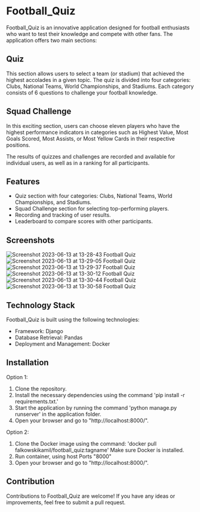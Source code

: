 # Football_Quiz

Football_Quiz is an innovative application designed for football enthusiasts who want to test their knowledge and compete with other fans. The application offers two main sections:

## Quiz

This section allows users to select a team (or stadium) that achieved the highest accolades in a given topic. The quiz is divided into four categories: Clubs, National Teams, World Championships, and Stadiums. Each category consists of 6 questions to challenge your football knowledge.

## Squad Challenge

In this exciting section, users can choose eleven players who have the highest performance indicators in categories such as Highest Value, Most Goals Scored, Most Assists, or Most Yellow Cards in their respective positions.

The results of quizzes and challenges are recorded and available for individual users, as well as in a ranking for all participants.

## Features

- Quiz section with four categories: Clubs, National Teams, World Championships, and Stadiums.
- Squad Challenge section for selecting top-performing players.
- Recording and tracking of user results.
- Leaderboard to compare scores with other participants.

## Screenshots

![Screenshot 2023-06-13 at 13-28-43 Football Quiz](https://github.com/FalkowskiKamil/Football_Quiz/assets/116383333/29a054d0-855e-4041-bfdf-177f03da5235)
![Screenshot 2023-06-13 at 13-29-05 Football Quiz](https://github.com/FalkowskiKamil/Football_Quiz/assets/116383333/a413cb65-5a22-4975-b62b-5f6286d0ff07)
![Screenshot 2023-06-13 at 13-29-37 Football Quiz](https://github.com/FalkowskiKamil/Football_Quiz/assets/116383333/1383b8f7-3349-438c-9199-e6a2d968f283)
![Screenshot 2023-06-13 at 13-30-12 Football Quiz](https://github.com/FalkowskiKamil/Football_Quiz/assets/116383333/37782d32-7a06-44dc-a4bd-7d94f8bf13c8)
![Screenshot 2023-06-13 at 13-30-44 Football Quiz](https://github.com/FalkowskiKamil/Football_Quiz/assets/116383333/4f8d5592-cb27-4d13-b690-5663cb488c5a)
![Screenshot 2023-06-13 at 13-30-58 Football Quiz](https://github.com/FalkowskiKamil/Football_Quiz/assets/116383333/fb65ff8f-03bf-42bc-9438-a2a77ef9ecf9)



## Technology Stack

Football_Quiz is built using the following technologies:

- Framework: Django
- Database Retrieval: Pandas
- Deployment and Management: Docker

## Installation
Option 1:
   1. Clone the repository.
   2. Install the necessary dependencies using the command 'pip install -r requirements.txt.'
   3. Start the application by running the command 'python manage.py runserver' in the application folder.
   4. Open your browser and go to "http://localhost:8000/".
   
Option 2:
   1. Clone the Docker image using the command: 'docker pull falkowskikamil/football_quiz:tagname' Make sure Docker is installed.
   2. Run container, using host Ports "8000"
   3. Open your browser and go to "http://localhost:8000/".

## Contribution

Contributions to Football_Quiz are welcome! If you have any ideas or improvements, feel free to submit a pull request.
